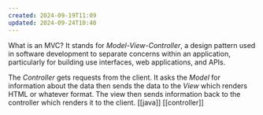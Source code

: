 ```yaml
---
created: 2024-09-19T11:09
updated: 2024-09-24T10:40
---
```

What is an MVC? It stands for *Model-View-Controller*, a design pattern used in software development to separate concerns within an application, particularly for building use interfaces, web applications, and APIs. 

The *Controller* gets requests from the client. It asks the *Model* for information about the data then sends the data to the *View* which renders HTML or whatever format. The view then sends information back to the controller which renders it to the client. 
[[java]] [[controller]]